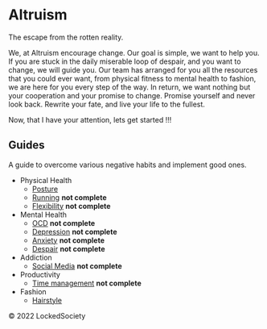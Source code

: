 # Altruism

The escape from the rotten reality.

We, at Altruism encourage change. Our goal is simple, we want to help you. If you are stuck in the daily
miserable loop of despair, and you want to change, we will guide you. Our team has arranged for you all the
resources that you could ever want, from physical fitness to mental health to fashion, we are here for you
every step of the way. In return, we want nothing but your cooperation and your promise to change. Promise yourself
and never look back. Rewrite your fate, and live your life to the fullest.

Now, that I have your attention, lets get started !!!

## Guides

A guide to overcome various negative habits and implement good ones.

- Physical Health
    - [Posture](guides/posture.md)
    - [Running](guides/running.md) **not complete**
    - [Flexibility](guides/flexibility.md) **not complete**
- Mental Health
    - [OCD](guides/ocd.md) **not complete**
    - [Depression](guides/depression.md) **not complete**
    - [Anxiety](guides/anxiety.md) **not complete**
    - [Despair](guides/despair.md) **not complete**
- Addiction
    - [Social Media](guides/addiction-social.md) **not complete**
- Productivity
    - [Time management](guides/productivity.md) **not complete**
- Fashion
    - [Hairstyle](guides/hairstyle.md)  

&copy; 2022 LockedSociety
